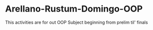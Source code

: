 # Arellano-Rustum-Domingo-OOP
This activities are for out OOP Subject beginning from prelim til' finals
